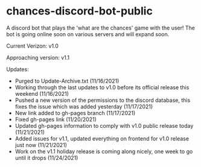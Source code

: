 # chances-discord-bot-public
A discord bot that plays the 'what are the chances' game with the user! The bot is going online soon on various servers and will expand soon.

Current Verizon: v1.0

Approaching version: v1.1

Updates:
- Purged to Update-Archive.txt (11/16/2021)
- Working through the last updates to v1.0 before its official release this weekend (11/16/2021)
- Pushed a new version of the permissions to the discord database, this fixes the issue which was added yesterday (11/17/2021)
- New link added to gh-pages branch (11/17/2021)
- Fixed gh-pages link (11/20/2021)
- Updated gh-pages information to comply with v1.0 public release today (11/21/2021)
- Added issues for v1.1, updated everything on frontend for v1.0 release just now (11/21/2021)
- Work on the v1.1 holiday release is coming along nicely, one week to go until it drops (11/24/2021)
